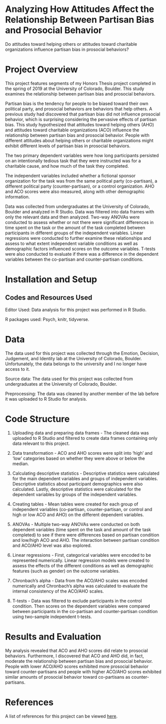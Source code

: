 # Analyzing How Attitudes Affect the Relationship Between Partisan Bias and Prosocial Behavior
Do attitudes toward helping others or attitudes toward charitable organizations influence partisan bias in prosocial behaviors?

# Project Overview
This project features segments of my Honors Thesis project completed in the spring of 2019 at the University of Colorado, Boulder. This study examines the relationship between partisan bias and prosocial behaviors. 

Partisan bias is the tendency for people to be biased toward their own political party, and prosocial behaviors are behaviors that help others. A previous study had discovered that partisan bias did not influence prosocial behavior, which is surprising considering the pervasive effects of partisan bias. This study hypothesized that attitudes toward helping others (AHO) and attitudes toward charitable organizations (ACO) influence the relationship between partisan bias and prosocial behavior. People with different attitudes about helping others or charitable organizations might exhibit different levels of partisan bias in prosocial behaviors. 

The two primary dependent variables were how long participants persisted on an intentionally tedious task that they were instructed was for a charitable cause, and how much of the task they completed. 

The independent variables included whether a fictional sponsor organization for the task was from the same political party (co-partisan), a different political party (counter-partisan), or a control organization. AHO and ACO scores were also measured, along with other demographic information.

Data was collected from undergraduates at the University of Colorado, Boulder and analyzed in R Studio. Data was filtered into data frames with only the relevant data and then analyzed. Two-way ANOVAs were conducted to assess whether or not there were significant differences in time spent on the task or the amount of the task completed between participants in different groups of the independent variables. Linear regressions were conducted to further examine these relationships and assess to what extent independent variable conditions as well as demographic factors influenced scores on the outcome variables. T-tests were also conducted to evaluate if there was a difference in the dependent variables between the co-partisan and counter-partisan conditions.

# Installation and Setup
## Codes and Resources Used
Editor Used: Data analysis for this project was performed in R Studio.

R packages used: Psych, knitr, tidyverse.

# Data
The data used for this project was collected through the Emotion, Decision, Judgement, and Identity lab at the University of Colorado, Boulder. Unfortunately, the data belongs to the university and I no longer have access to it.

Source data: The data used for this project was collected from undergraduates at the University of Colorado, Boulder. 

Preprocessing: The data was cleaned by another member of the lab before it was uploaded to R Studio for analysis. 

# Code Structure
1. Uploading data and preparing data frames - The cleaned data was uploaded to R Studio and filtered to create data frames containing only data relevant to this project.
   
2. Data transformation - ACO and AHO scores were split into ‘high’ and ‘low’ categories based on whether they were above or below the median.
   
3. Calculating descriptive statistics - Descriptive statistics were calculated for the main dependent variables and groups of independent variables. Descriptive statistics about participant demographics were also calculated. Lastly, descriptive statistics were calculated for the dependent variables by groups of the independent variables. 

4. Creating tables - Mean tables were created for each group of independent variables (co-partisan, counter-partisan, or control and high or low ACO and AHO) on the different dependent variables. 

5. ANOVAs - Multiple two-way ANOVAs were conducted on both dependent variables (time spent on the task and amount of the task completed) to see if there were differences based on partisan condition and low/high ACO and AHO. The interaction between partisan condition and ACO/AHO level was also explored. 

6. Linear regressions - First, categorical variables were encoded to be represented numerically. Linear regression models were created to assess the effects of the different conditions as well as demographic features (such as gender) on the outcome variables. 

7. Chronbach’s alpha - Data from the ACO/AHO scales was encoded numerically and Chronbach’s alpha was calculated to evaluate the internal consistency of the ACO/AHO scales. 

8. T-tests - Data was filtered to exclude participants in the control condition. Then scores on the dependent variables were compared between participants in the co-partisan and counter-partisan condition using two-sample independent t-tests.

# Results and Evaluation
My analysis revealed that ACO and AHO scores did relate to prosocial behaviors. Furthermore, I discovered that ACO and AHO did, in fact, moderate the relationship between partisan bias and prosocial behavior. People with lower ACO/AHO scores exhibited more prosocial behavior toward counter-partisans and people with higher ACO/AHO scores exhibited similar amounts of prosocial behavior toward co-partisans as counter-partisans.

# References
A list of references for this project can be viewed [here](4._References.pdf).

